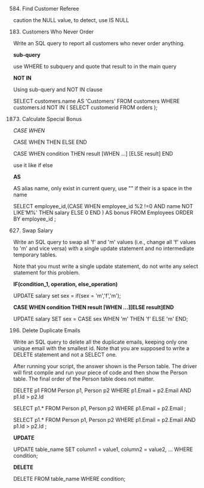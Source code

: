 584. Find Customer Referee

caution the NULL value, to detect, use IS NULL


183. Customers Who Never Order

Write an SQL query to report all customers who never order anything.

**sub-query**

use WHERE to subquery and quote that result to in the main query

**NOT IN**

Using sub-query and NOT IN clause

SELECT customers.name AS 'Customers'
FROM customers
WHERE customers.id NOT IN
(
    SELECT customerid FROM orders
);


1873. Calculate Special Bonus

*CASE WHEN*

CASE WHEN
    THEN
ELSE
    END

CASE WHEN condition THEN result
     [WHEN ...]
     [ELSE result]
END

use it like if else

**AS**

AS alias name, only exist in current query, use "" if their is a space in the name


SELECT employee_id,(CASE 
 WHEN employee_id %2 !=0 AND name NOT LIKE'M%' 
			  THEN salary
 ELSE 0 END
			 ) AS bonus 
			 FROM Employees 
			 ORDER BY employee_id ;


627. Swap Salary

Write an SQL query to swap all 'f' and 'm' values (i.e., change all 'f' values to 'm' and vice versa) with a single update statement and no intermediate temporary tables.

Note that you must write a single update statement, do not write any select statement for this problem.

**IF(condition_1, operation, else_operation)**

UPDATE salary set sex = if(sex = 'm','f','m');

**CASE WHEN condition THEN result [WHEN ...][ELSE result]END**

UPDATE salary SET sex = CASE sex WHEN 'm' THEN 'f' ELSE 'm' END;


196. Delete Duplicate Emails

Write an SQL query to delete all the duplicate emails, keeping only one unique email with the smallest id. Note that you are supposed to write a DELETE statement and not a SELECT one.

After running your script, the answer shown is the Person table. The driver will first compile and run your piece of code and then show the Person table. The final order of the Person table does not matter.

DELETE p1 FROM Person p1,
    Person p2
WHERE
    p1.Email = p2.Email AND p1.Id > p2.Id

SELECT p1.*
FROM Person p1,
    Person p2
WHERE
    p1.Email = p2.Email
;

SELECT p1.*
FROM Person p1,
    Person p2
WHERE
    p1.Email = p2.Email AND p1.Id > p2.Id
;


**UPDATE**

UPDATE table_name
SET column1 = value1, column2 = value2, ...
WHERE condition;


**DELETE**

DELETE FROM table_name WHERE condition;

